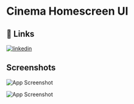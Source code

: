 
# Cinema Homescreen UI

## 🔗 Links

[![linkedin](https://img.shields.io/badge/linkedin-0A66C2?style=for-the-badge&logo=linkedin&logoColor=white)](https://www.linkedin.com/in/ahmed-ashraf-24a673107/)


## Screenshots

![App Screenshot](https://i.ibb.co/s2k82Cj/Screenshot-from-2022-04-18-13-20-35.png)





![App Screenshot](https://i.ibb.co/NZcykQF/Screenshot-from-2022-04-18-13-02-58.png)
